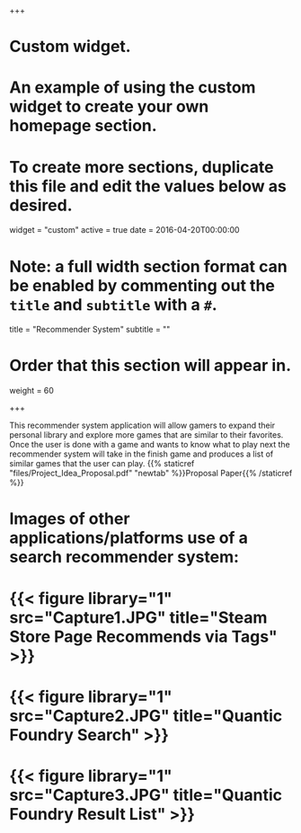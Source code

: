 +++
# Custom widget.
# An example of using the custom widget to create your own homepage section.
# To create more sections, duplicate this file and edit the values below as desired.
widget = "custom"
active = true
date = 2016-04-20T00:00:00

# Note: a full width section format can be enabled by commenting out the `title` and `subtitle` with a `#`.
title = "Recommender System"
subtitle = ""

# Order that this section will appear in.
weight = 60

+++

This recommender system application will allow gamers to expand their personal library and explore more games that are similar to their favorites. Once the user is done with a game and wants to know what to play next the recommender system will take in the finish game and produces a list of similar games that the user can play. 
{{% staticref "files/Project_Idea_Proposal.pdf" "newtab" %}}Proposal Paper{{% /staticref %}} 
  
# Images of other applications/platforms use of a search recommender system:  

# {{< figure library="1" src="Capture1.JPG" title="Steam Store Page Recommends via Tags" >}}  
# {{< figure library="1" src="Capture2.JPG" title="Quantic Foundry Search" >}}  
# {{< figure library="1" src="Capture3.JPG" title="Quantic Foundry Result List" >}}  
